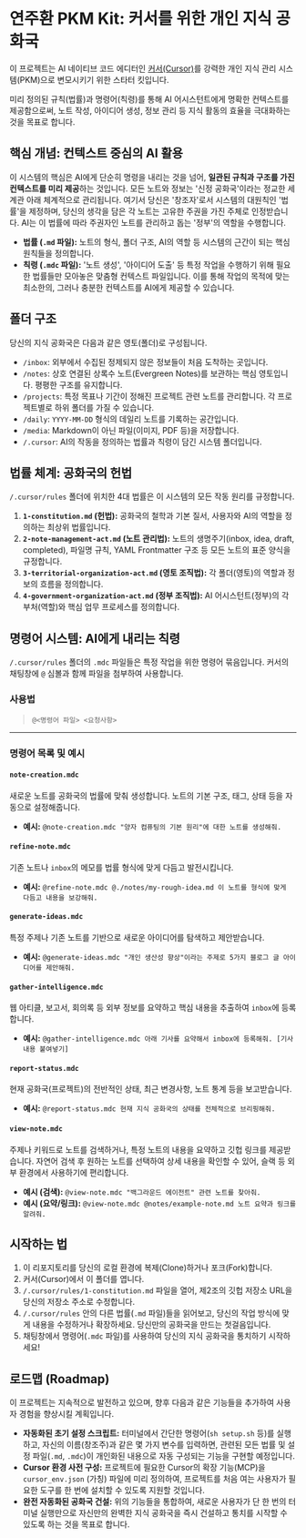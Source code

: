 # 연주환 PKM Kit: 커서를 위한 개인 지식 공화국

이 프로젝트는 AI 네이티브 코드 에디터인 [커서(Cursor)](https://cursor.com/)를 강력한 개인 지식 관리 시스템(PKM)으로 변모시키기 위한 스타터 킷입니다.

미리 정의된 규칙(법률)과 명령어(칙령)를 통해 AI 어시스턴트에게 명확한 컨텍스트를 제공함으로써, 노트 작성, 아이디어 생성, 정보 관리 등 지식 활동의 효율을 극대화하는 것을 목표로 합니다.

## 핵심 개념: 컨텍스트 중심의 AI 활용

이 시스템의 핵심은 AI에게 단순히 명령을 내리는 것을 넘어, **일관된 규칙과 구조를 가진 컨텍스트를 미리 제공**하는 것입니다. 모든 노트와 정보는 '신정 공화국'이라는 정교한 세계관 아래 체계적으로 관리됩니다. 여기서 당신은 '창조자'로서 시스템의 대원칙인 '법률'을 제정하며, 당신의 생각을 담은 각 노트는 고유한 주권을 가진 주체로 인정받습니다. AI는 이 법률에 따라 주권자인 노트를 관리하고 돕는 '정부'의 역할을 수행합니다.

- **법률 (`.md` 파일):** 노트의 형식, 폴더 구조, AI의 역할 등 시스템의 근간이 되는 핵심 원칙들을 정의합니다.
- **칙령 (`.mdc` 파일):** '노트 생성', '아이디어 도출' 등 특정 작업을 수행하기 위해 필요한 법률들만 모아놓은 맞춤형 컨텍스트 파일입니다. 이를 통해 작업의 목적에 맞는 최소한의, 그러나 충분한 컨텍스트를 AI에게 제공할 수 있습니다.

## 폴더 구조

당신의 지식 공화국은 다음과 같은 영토(폴더)로 구성됩니다.

- `/inbox`: 외부에서 수집된 정제되지 않은 정보들이 처음 도착하는 곳입니다.
- `/notes`: 상호 연결된 상록수 노트(Evergreen Notes)를 보관하는 핵심 영토입니다. 평평한 구조를 유지합니다.
- `/projects`: 특정 목표나 기간이 정해진 프로젝트 관련 노트를 관리합니다. 각 프로젝트별로 하위 폴더를 가질 수 있습니다.
- `/daily`: `YYYY-MM-DD` 형식의 데일리 노트를 기록하는 공간입니다.
- `/media`: Markdown이 아닌 파일(이미지, PDF 등)을 저장합니다.
- `/.cursor`: AI의 작동을 정의하는 법률과 칙령이 담긴 시스템 폴더입니다.

## 법률 체계: 공화국의 헌법

`/.cursor/rules` 폴더에 위치한 4대 법률은 이 시스템의 모든 작동 원리를 규정합니다.

1.  **`1-constitution.md` (헌법):** 공화국의 철학과 기본 질서, 사용자와 AI의 역할을 정의하는 최상위 법률입니다.
2.  **`2-note-management-act.md` (노트 관리법):** 노트의 생명주기(inbox, idea, draft, completed), 파일명 규칙, YAML Frontmatter 구조 등 모든 노트의 표준 양식을 규정합니다.
3.  **`3-territorial-organization-act.md` (영토 조직법):** 각 폴더(영토)의 역할과 정보의 흐름을 정의합니다.
4.  **`4-government-organization-act.md` (정부 조직법):** AI 어시스턴트(정부)의 각 부처(역할)와 핵심 업무 프로세스를 정의합니다.

## 명령어 시스템: AI에게 내리는 칙령

`/.cursor/rules` 폴더의 `.mdc` 파일들은 특정 작업을 위한 명령어 묶음입니다. 커서의 채팅창에 `@` 심볼과 함께 파일을 첨부하여 사용합니다.

### 사용법

> `@<명령어 파일> <요청사항>`

---

### 명령어 목록 및 예시

#### `note-creation.mdc`

새로운 노트를 공화국의 법률에 맞춰 생성합니다. 노트의 기본 구조, 태그, 상태 등을 자동으로 설정해줍니다.

- **예시:** `@note-creation.mdc "양자 컴퓨팅의 기본 원리"에 대한 노트를 생성해줘.`

#### `refine-note.mdc`

기존 노트나 `inbox`의 메모를 법률 형식에 맞게 다듬고 발전시킵니다.

- **예시:** `@refine-note.mdc @./notes/my-rough-idea.md 이 노트를 형식에 맞게 다듬고 내용을 보강해줘.`

#### `generate-ideas.mdc`

특정 주제나 기존 노트를 기반으로 새로운 아이디어를 탐색하고 제안받습니다.

- **예시:** `@generate-ideas.mdc "개인 생산성 향상"이라는 주제로 5가지 블로그 글 아이디어를 제안해줘.`

#### `gather-intelligence.mdc`

웹 아티클, 보고서, 회의록 등 외부 정보를 요약하고 핵심 내용을 추출하여 `inbox`에 등록합니다.

- **예시:** `@gather-intelligence.mdc 아래 기사를 요약해서 inbox에 등록해줘. [기사 내용 붙여넣기]`

#### `report-status.mdc`

현재 공화국(프로젝트)의 전반적인 상태, 최근 변경사항, 노트 통계 등을 보고받습니다.

- **예시:** `@report-status.mdc 현재 지식 공화국의 상태를 전체적으로 브리핑해줘.`

#### `view-note.mdc`

주제나 키워드로 노트를 검색하거나, 특정 노트의 내용을 요약하고 깃헙 링크를 제공받습니다. 자연어 검색 후 원하는 노트를 선택하여 상세 내용을 확인할 수 있어, 슬랙 등 외부 환경에서 사용하기에 편리합니다.

- **예시 (검색):** `@view-note.mdc "백그라운드 에이전트" 관련 노트를 찾아줘.`
- **예시 (요약/링크):** `@view-note.mdc @notes/example-note.md 노트 요약과 링크를 알려줘.`

## 시작하는 법

1.  이 리포지토리를 당신의 로컬 환경에 복제(Clone)하거나 포크(Fork)합니다.
2.  커서(Cursor)에서 이 폴더를 엽니다.
3.  `/.cursor/rules/1-constitution.md` 파일을 열어, 제2조의 깃헙 저장소 URL을 당신의 저장소 주소로 수정합니다.
4.  `/.cursor/rules` 안의 다른 법률(`.md` 파일)들을 읽어보고, 당신의 작업 방식에 맞게 내용을 수정하거나 확장하세요. 당신만의 공화국을 만드는 첫걸음입니다.
5.  채팅창에서 명령어(`.mdc` 파일)를 사용하여 당신의 지식 공화국을 통치하기 시작하세요!

## 로드맵 (Roadmap)

이 프로젝트는 지속적으로 발전하고 있으며, 향후 다음과 같은 기능들을 추가하여 사용자 경험을 향상시킬 계획입니다.

- **자동화된 초기 설정 스크립트:** 터미널에서 간단한 명령어(`sh setup.sh` 등)를 실행하고, 자신의 이름(창조주)과 같은 몇 가지 변수를 입력하면, 관련된 모든 법률 및 설정 파일(`.md`, `.mdc`)이 개인화된 내용으로 자동 구성되는 기능을 구현할 예정입니다.
- **Cursor 환경 사전 구성:** 프로젝트에 필요한 Cursor의 확장 기능(MCP)을 `cursor_env.json` (가칭) 파일에 미리 정의하여, 프로젝트를 처음 여는 사용자가 필요한 도구를 한 번에 설치할 수 있도록 지원할 것입니다.
- **완전 자동화된 공화국 건설:** 위의 기능들을 통합하여, 새로운 사용자가 단 한 번의 터미널 실행만으로 자신만의 완벽한 지식 공화국을 즉시 건설하고 통치를 시작할 수 있도록 하는 것을 목표로 합니다.
